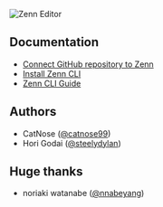 ![Zenn Editor](https://user-images.githubusercontent.com/34590683/91540859-60e06780-e956-11ea-9762-0acac2b7c4c5.png)

## Documentation 
- [Connect GitHub repository to Zenn](https://zenn.dev/zenn/articles/connect-to-github)
- [Install Zenn CLI](https://zenn.dev/zenn/articles/install-zenn-cli)
- [Zenn CLI Guide](https://zenn.dev/zenn/articles/zenn-cli-guide)

## Authors

- CatNose ([@catnose99](https://twitter.com/catnose99))
- Hori Godai ([@steelydylan](https://github.com/steelydylan))

## Huge thanks
- noriaki watanabe ([@nnabeyang](https://github.com/nnabeyang))
